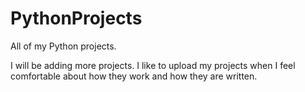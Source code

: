 # PythonProjects
All of my Python projects. 

I will be adding more projects. 
I like to upload my projects when I feel comfortable about how they work and how they are written.
